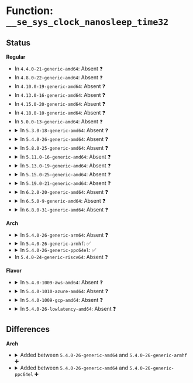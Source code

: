 # Function: <code>__se_sys_clock_nanosleep_time32</code>

## Status
<b>Regular</b>
<ul>
<li>
In <code>4.4.0-21-generic-amd64</code>: Absent ❓
</li>
<li>
In <code>4.8.0-22-generic-amd64</code>: Absent ❓
</li>
<li>
In <code>4.10.0-19-generic-amd64</code>: Absent ❓
</li>
<li>
In <code>4.13.0-16-generic-amd64</code>: Absent ❓
</li>
<li>
In <code>4.15.0-20-generic-amd64</code>: Absent ❓
</li>
<li>
In <code>4.18.0-10-generic-amd64</code>: Absent ❓
</li>
<li>
In <code>5.0.0-13-generic-amd64</code>: Absent ❓
</li>
<li>
<details>
<summary>In <code>5.3.0-18-generic-amd64</code>: Absent ❓</summary>

```json
{
  "name": "__se_sys_clock_nanosleep_time32",
  "collision_type": "Unique Static",
  "inline_type": "Full",
  "funcs": [
    {
      "addr": 18446744071580110955,
      "name": "__se_sys_clock_nanosleep_time32",
      "external": false,
      "loc": "kernel/time/posix-timers.c:1200",
      "file": "kernel/time/posix-timers.c",
      "inline": "not declared, inlined",
      "caller_inline": [
        "kernel/time/posix-timers.c:__ia32_sys_clock_nanosleep_time32",
        "kernel/time/posix-timers.c:__x64_sys_clock_nanosleep_time32"
      ],
      "caller_func": []
    }
  ],
  "symbols": []
}
```
</details>
</li>
<li>
<details>
<summary>In <code>5.4.0-26-generic-amd64</code>: Absent ❓</summary>

```json
{
  "name": "__se_sys_clock_nanosleep_time32",
  "collision_type": "Unique Static",
  "inline_type": "Full",
  "funcs": [
    {
      "addr": 18446744071580160139,
      "name": "__se_sys_clock_nanosleep_time32",
      "external": false,
      "loc": "kernel/time/posix-timers.c:1235",
      "file": "kernel/time/posix-timers.c",
      "inline": "not declared, inlined",
      "caller_inline": [
        "kernel/time/posix-timers.c:__ia32_sys_clock_nanosleep_time32",
        "kernel/time/posix-timers.c:__x64_sys_clock_nanosleep_time32"
      ],
      "caller_func": []
    }
  ],
  "symbols": []
}
```
</details>
</li>
<li>
<details>
<summary>In <code>5.8.0-25-generic-amd64</code>: Absent ❓</summary>

```json
{
  "name": "__se_sys_clock_nanosleep_time32",
  "collision_type": "Unique Static",
  "inline_type": "Full",
  "funcs": [
    {
      "addr": 18446744071580229787,
      "name": "__se_sys_clock_nanosleep_time32",
      "external": false,
      "loc": "kernel/time/posix-timers.c:1272",
      "file": "kernel/time/posix-timers.c",
      "inline": "not declared, inlined",
      "caller_inline": [
        "kernel/time/posix-timers.c:__ia32_sys_clock_nanosleep_time32",
        "kernel/time/posix-timers.c:__x64_sys_clock_nanosleep_time32"
      ],
      "caller_func": []
    }
  ],
  "symbols": []
}
```
</details>
</li>
<li>
<details>
<summary>In <code>5.11.0-16-generic-amd64</code>: Absent ❓</summary>

```json
{
  "name": "__se_sys_clock_nanosleep_time32",
  "collision_type": "Unique Static",
  "inline_type": "Full",
  "funcs": [
    {
      "addr": 18446744071580214047,
      "name": "__se_sys_clock_nanosleep_time32",
      "external": false,
      "loc": "kernel/time/posix-timers.c:1272",
      "file": "kernel/time/posix-timers.c",
      "inline": "not declared, inlined",
      "caller_inline": [
        "kernel/time/posix-timers.c:__ia32_sys_clock_nanosleep_time32",
        "kernel/time/posix-timers.c:__x64_sys_clock_nanosleep_time32"
      ],
      "caller_func": []
    }
  ],
  "symbols": []
}
```
</details>
</li>
<li>
<details>
<summary>In <code>5.13.0-19-generic-amd64</code>: Absent ❓</summary>

```json
{
  "name": "__se_sys_clock_nanosleep_time32",
  "collision_type": "Unique Static",
  "inline_type": "Full",
  "funcs": [
    {
      "addr": 18446744071580216847,
      "name": "__se_sys_clock_nanosleep_time32",
      "external": false,
      "loc": "kernel/time/posix-timers.c:1272",
      "file": "kernel/time/posix-timers.c",
      "inline": "not declared, inlined",
      "caller_inline": [
        "kernel/time/posix-timers.c:__ia32_sys_clock_nanosleep_time32",
        "kernel/time/posix-timers.c:__x64_sys_clock_nanosleep_time32"
      ],
      "caller_func": []
    }
  ],
  "symbols": []
}
```
</details>
</li>
<li>
<details>
<summary>In <code>5.15.0-25-generic-amd64</code>: Absent ❓</summary>

```json
{
  "name": "__se_sys_clock_nanosleep_time32",
  "collision_type": "Unique Static",
  "inline_type": "Full",
  "funcs": [
    {
      "addr": 18446744071580364657,
      "name": "__se_sys_clock_nanosleep_time32",
      "external": false,
      "loc": "kernel/time/posix-timers.c:1272",
      "file": "kernel/time/posix-timers.c",
      "inline": "not declared, inlined",
      "caller_inline": [
        "kernel/time/posix-timers.c:__ia32_sys_clock_nanosleep_time32",
        "kernel/time/posix-timers.c:__x64_sys_clock_nanosleep_time32"
      ],
      "caller_func": []
    }
  ],
  "symbols": []
}
```
</details>
</li>
<li>
<details>
<summary>In <code>5.19.0-21-generic-amd64</code>: Absent ❓</summary>

```json
{
  "name": "__se_sys_clock_nanosleep_time32",
  "collision_type": "Unique Static",
  "inline_type": "Full",
  "funcs": [
    {
      "addr": 18446744071580583121,
      "name": "__se_sys_clock_nanosleep_time32",
      "external": false,
      "loc": "kernel/time/posix-timers.c:1281",
      "file": "kernel/time/posix-timers.c",
      "inline": "not declared, inlined",
      "caller_inline": [
        "kernel/time/posix-timers.c:__ia32_sys_clock_nanosleep_time32",
        "kernel/time/posix-timers.c:__x64_sys_clock_nanosleep_time32"
      ],
      "caller_func": []
    }
  ],
  "symbols": []
}
```
</details>
</li>
<li>
<details>
<summary>In <code>6.2.0-20-generic-amd64</code>: Absent ❓</summary>

```json
{
  "name": "__se_sys_clock_nanosleep_time32",
  "collision_type": "Unique Static",
  "inline_type": "Full",
  "funcs": [
    {
      "addr": 18446744071580844641,
      "name": "__se_sys_clock_nanosleep_time32",
      "external": false,
      "loc": "kernel/time/posix-timers.c:1282",
      "file": "kernel/time/posix-timers.c",
      "inline": "not declared, inlined",
      "caller_inline": [
        "kernel/time/posix-timers.c:__ia32_sys_clock_nanosleep_time32",
        "kernel/time/posix-timers.c:__x64_sys_clock_nanosleep_time32"
      ],
      "caller_func": []
    }
  ],
  "symbols": []
}
```
</details>
</li>
<li>
<details>
<summary>In <code>6.5.0-9-generic-amd64</code>: Absent ❓</summary>

```json
{
  "name": "__se_sys_clock_nanosleep_time32",
  "collision_type": "Unique Static",
  "inline_type": "Full",
  "funcs": [
    {
      "addr": 18446744071580928081,
      "name": "__se_sys_clock_nanosleep_time32",
      "external": false,
      "loc": "kernel/time/posix-timers.c:1401",
      "file": "kernel/time/posix-timers.c",
      "inline": "not declared, inlined",
      "caller_inline": [
        "kernel/time/posix-timers.c:__ia32_sys_clock_nanosleep_time32",
        "kernel/time/posix-timers.c:__x64_sys_clock_nanosleep_time32"
      ],
      "caller_func": []
    }
  ],
  "symbols": []
}
```
</details>
</li>
<li>
<details>
<summary>In <code>6.8.0-31-generic-amd64</code>: Absent ❓</summary>

```json
{
  "name": "__se_sys_clock_nanosleep_time32",
  "collision_type": "Unique Static",
  "inline_type": "Full",
  "funcs": [
    {
      "addr": 18446744071581018689,
      "name": "__se_sys_clock_nanosleep_time32",
      "external": false,
      "loc": "kernel/time/posix-timers.c:1401",
      "file": "kernel/time/posix-timers.c",
      "inline": "not declared, inlined",
      "caller_inline": [
        "kernel/time/posix-timers.c:__ia32_sys_clock_nanosleep_time32",
        "kernel/time/posix-timers.c:__x64_sys_clock_nanosleep_time32"
      ],
      "caller_func": []
    }
  ],
  "symbols": []
}
```
</details>
</li>
</ul>
<b>Arch</b>
<ul>
<li>
<details>
<summary>In <code>5.4.0-26-generic-arm64</code>: Absent ❓</summary>

```json
{
  "name": "__se_sys_clock_nanosleep_time32",
  "collision_type": "Unique Static",
  "inline_type": "Full",
  "funcs": [
    {
      "addr": 18446603336491381312,
      "name": "__se_sys_clock_nanosleep_time32",
      "external": false,
      "loc": "kernel/time/posix-timers.c:1235",
      "file": "kernel/time/posix-timers.c",
      "inline": "not declared, inlined",
      "caller_inline": [
        "kernel/time/posix-timers.c:__arm64_sys_clock_nanosleep_time32"
      ],
      "caller_func": []
    }
  ],
  "symbols": []
}
```
</details>
</li>
<li>
<details>
<summary>In <code>5.4.0-26-generic-armhf</code>: ✅</summary>

```c
long int __se_sys_clock_nanosleep_time32(long int which_clock, long int flags, long int rqtp, long int rmtp)
```

```json
{
  "name": "__se_sys_clock_nanosleep_time32",
  "collision_type": "Unique Global",
  "inline_type": "No",
  "funcs": [
    {
      "addr": 3225385776,
      "name": "__se_sys_clock_nanosleep_time32",
      "external": true,
      "loc": "kernel/time/posix-timers.c:1235",
      "file": "kernel/time/posix-timers.c",
      "inline": "seen, unknown",
      "caller_inline": [],
      "caller_func": []
    }
  ],
  "symbols": [
    {
      "addr": 3225385776,
      "name": "__se_sys_clock_nanosleep_time32",
      "section": ".text",
      "bind": "STB_GLOBAL",
      "size": 340
    }
  ]
}
```
</details>
</li>
<li>
<details>
<summary>In <code>5.4.0-26-generic-ppc64el</code>: ✅</summary>

```c
long int __se_sys_clock_nanosleep_time32(long int which_clock, long int flags, long int rqtp, long int rmtp)
```

```json
{
  "name": "__se_sys_clock_nanosleep_time32",
  "collision_type": "Unique Global",
  "inline_type": "No",
  "funcs": [
    {
      "addr": 13835058055284323856,
      "name": "__se_sys_clock_nanosleep_time32",
      "external": true,
      "loc": "kernel/time/posix-timers.c:1235",
      "file": "kernel/time/posix-timers.c",
      "inline": "seen, unknown",
      "caller_inline": [],
      "caller_func": []
    }
  ],
  "symbols": [
    {
      "addr": 13835058055284323856,
      "name": "__se_sys_clock_nanosleep_time32",
      "section": ".text",
      "bind": "STB_GLOBAL",
      "size": 500
    }
  ]
}
```
</details>
</li>
<li>
In <code>5.4.0-24-generic-riscv64</code>: Absent ❓
</li>
</ul>
<b>Flavor</b>
<ul>
<li>
<details>
<summary>In <code>5.4.0-1009-aws-amd64</code>: Absent ❓</summary>

```json
{
  "name": "__se_sys_clock_nanosleep_time32",
  "collision_type": "Unique Static",
  "inline_type": "Full",
  "funcs": [
    {
      "addr": 18446744071580129339,
      "name": "__se_sys_clock_nanosleep_time32",
      "external": false,
      "loc": "kernel/time/posix-timers.c:1235",
      "file": "kernel/time/posix-timers.c",
      "inline": "not declared, inlined",
      "caller_inline": [
        "kernel/time/posix-timers.c:__ia32_sys_clock_nanosleep_time32",
        "kernel/time/posix-timers.c:__x64_sys_clock_nanosleep_time32"
      ],
      "caller_func": []
    }
  ],
  "symbols": []
}
```
</details>
</li>
<li>
<details>
<summary>In <code>5.4.0-1010-azure-amd64</code>: Absent ❓</summary>

```json
{
  "name": "__se_sys_clock_nanosleep_time32",
  "collision_type": "Unique Static",
  "inline_type": "Full",
  "funcs": [
    {
      "addr": 18446744071580074635,
      "name": "__se_sys_clock_nanosleep_time32",
      "external": false,
      "loc": "kernel/time/posix-timers.c:1235",
      "file": "kernel/time/posix-timers.c",
      "inline": "not declared, inlined",
      "caller_inline": [
        "kernel/time/posix-timers.c:__ia32_sys_clock_nanosleep_time32",
        "kernel/time/posix-timers.c:__x64_sys_clock_nanosleep_time32"
      ],
      "caller_func": []
    }
  ],
  "symbols": []
}
```
</details>
</li>
<li>
<details>
<summary>In <code>5.4.0-1009-gcp-amd64</code>: Absent ❓</summary>

```json
{
  "name": "__se_sys_clock_nanosleep_time32",
  "collision_type": "Unique Static",
  "inline_type": "Full",
  "funcs": [
    {
      "addr": 18446744071580120411,
      "name": "__se_sys_clock_nanosleep_time32",
      "external": false,
      "loc": "kernel/time/posix-timers.c:1235",
      "file": "kernel/time/posix-timers.c",
      "inline": "not declared, inlined",
      "caller_inline": [
        "kernel/time/posix-timers.c:__ia32_sys_clock_nanosleep_time32",
        "kernel/time/posix-timers.c:__x64_sys_clock_nanosleep_time32"
      ],
      "caller_func": []
    }
  ],
  "symbols": []
}
```
</details>
</li>
<li>
<details>
<summary>In <code>5.4.0-26-lowlatency-amd64</code>: Absent ❓</summary>

```json
{
  "name": "__se_sys_clock_nanosleep_time32",
  "collision_type": "Unique Static",
  "inline_type": "Full",
  "funcs": [
    {
      "addr": 18446744071580172267,
      "name": "__se_sys_clock_nanosleep_time32",
      "external": false,
      "loc": "kernel/time/posix-timers.c:1235",
      "file": "kernel/time/posix-timers.c",
      "inline": "not declared, inlined",
      "caller_inline": [
        "kernel/time/posix-timers.c:__ia32_sys_clock_nanosleep_time32",
        "kernel/time/posix-timers.c:__x64_sys_clock_nanosleep_time32"
      ],
      "caller_func": []
    }
  ],
  "symbols": []
}
```
</details>
</li>
</ul>

## Differences
<b>Arch</b>
<ul>
<li>
<details>
<summary>Added between <code>5.4.0-26-generic-amd64</code> and <code>5.4.0-26-generic-armhf</code> ➕</summary>

```c
long int __se_sys_clock_nanosleep_time32(long int which_clock, long int flags, long int rqtp, long int rmtp)
```
</details>
</li>
<li>
<details>
<summary>Added between <code>5.4.0-26-generic-amd64</code> and <code>5.4.0-26-generic-ppc64el</code> ➕</summary>

```c
long int __se_sys_clock_nanosleep_time32(long int which_clock, long int flags, long int rqtp, long int rmtp)
```
</details>
</li>
</ul>

